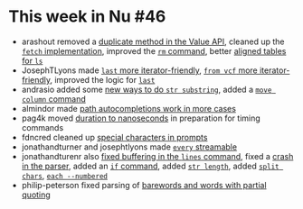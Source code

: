 # This week in Nu #46

- arashout removed a [duplicate method in the Value API](https://github.com/nushell/nushell/pull/2147), cleaned up the [`fetch` implementation](https://github.com/nushell/nushell/pull/2131), improved the [`rm` command](https://github.com/nushell/nushell/pull/2113), better [aligned tables for `ls`](https://github.com/nushell/nushell/pull/2105)
- JosephTLyons made [`last` more iterator-friendly](https://github.com/nushell/nushell/pull/2143), [`from vcf` more iterator-friendly](https://github.com/nushell/nushell/pull/2137), improved the logic for [`last`](https://github.com/nushell/nushell/pull/2112)
- andrasio added some [new ways to do `str substring`](https://github.com/nushell/nushell/pull/2140), added a [`move column` command](https://github.com/nushell/nushell/pull/2123)
- almindor made [path autocompletions work in more cases](https://github.com/nushell/nushell/pull/2129)
- pag4k moved [duration to nanoseconds](https://github.com/nushell/nushell/pull/2128) in preparation for timing commands
- fdncred cleaned up [special characters in prompts](https://github.com/nushell/nushell/pull/2122)
- jonathandturner and josephtlyons made [`every` streamable](https://github.com/nushell/nushell/pull/2120)
- jonathandturenr also [fixed buffering in the `lines` command](https://github.com/nushell/nushell/pull/2111), fixed a [crash in the parser](https://github.com/nushell/nushell/pull/21080), added an [`if` command](https://github.com/nushell/nushell/pull/2106), added [`str length`](https://github.com/nushell/nushell/pull/2102), added [`split chars`](https://github.com/nushell/nushell/pull/2101), [`each --numbered`](https://github.com/nushell/nushell/pull/2100)
- philip-peterson fixed parsing of [barewords and words with partial quoting](https://github.com/nushell/nushell/pull/2103)
